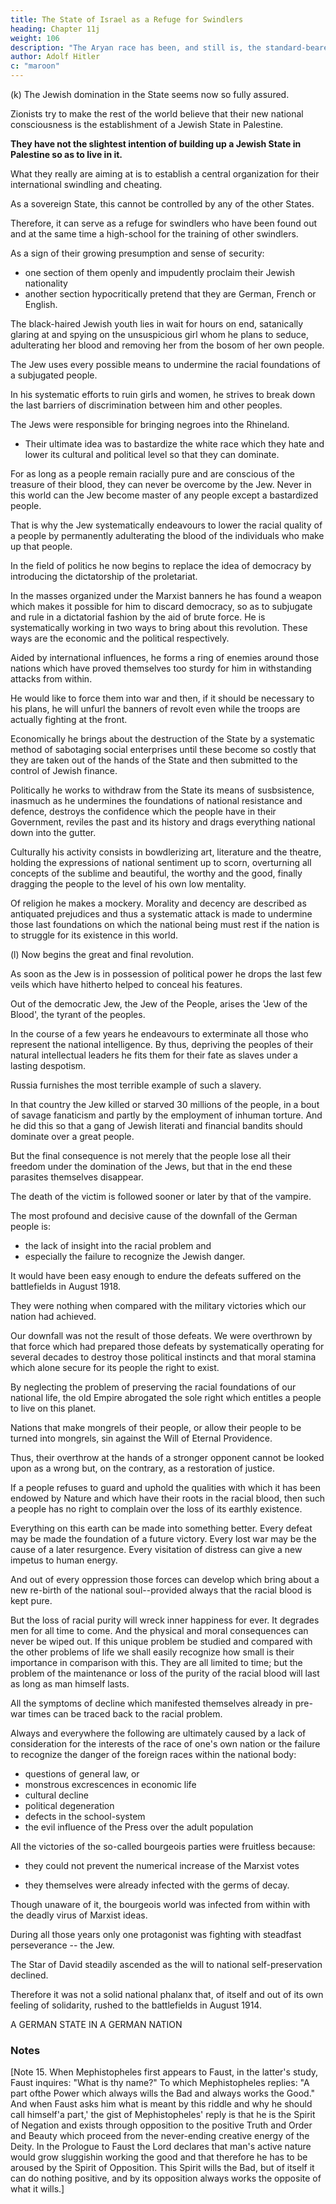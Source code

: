 ```yaml
---
title: The State of Israel as a Refuge for Swindlers
heading: Chapter 11j
weight: 106
description: "The Aryan race has been, and still is, the standard-bearer of human progress."
author: Adolf Hitler
c: "maroon"
---
```



<!-- ### The State of Israel as a refuge for swindlers -->

(k) The Jewish domination in the State seems now so fully assured.

 <!-- not only can he now afford to call himself a Jew once again, but he even acknowledges freely and openly what his ideas are on racial and political questions. A section of the Jews avows itself quite openly as an alien people, but even here there is another falsehood.  -->

Zionists try to make the rest of the world believe that their new national consciousness is the establishment of a Jewish State in Palestine.

<!-- , the Jews thereby adopt another means to dupe the simple-minded Gentile.  -->

**They have not the slightest intention of building up a Jewish State in Palestine so as to live in it.** 

What they really are aiming at is to establish a central organization for their international swindling and cheating. 

As a sovereign State, this cannot be controlled by any of the other States. 

Therefore, it can serve as a refuge for swindlers who have been found out and at the same time a high-school for the training of other swindlers.

As a sign of their growing presumption and sense of security:
- one section of them openly and impudently proclaim their Jewish nationality 
- another section hypocritically pretend that they are German, French or English. 

<!-- Their blatant behaviour in their relations with other people shows how clearly they envisage their day of triumph in the near future. -->

The black-haired Jewish youth lies in wait for hours on end, satanically glaring at and spying on the unsuspicious girl whom he plans to seduce, adulterating her blood and removing her from the bosom of her own people. 

The Jew uses every possible means to undermine the racial foundations of a subjugated people. 

In his systematic efforts to ruin girls and women, he strives to break down the last barriers of discrimination between him and other peoples.

The Jews were responsible for bringing negroes into the Rhineland.
- Their ultimate idea was to bastardize the white race which they hate and lower its cultural and political level so that they can dominate. 

For as long as a people remain racially pure and are conscious of the treasure of their blood, they can never be overcome by the Jew. Never in this world can the Jew become master of any people except a bastardized people.

That is why the Jew systematically endeavours to lower the racial quality of a people by permanently adulterating the blood of the individuals who make up that people. 

In the field of politics he now begins to replace the idea of democracy by introducing the dictatorship of the proletariat. 

In the masses organized under the Marxist banners he has found a weapon which makes it possible for him to discard democracy, so as to subjugate and rule in a dictatorial fashion by the aid of brute force. He is systematically working in two ways to bring about this revolution. These ways are the economic and the political respectively.

Aided by international influences, he forms a ring of enemies around those nations which have proved themselves too sturdy for him in withstanding attacks from within. 

He would like to force them into war and then, if it should be necessary to his plans, he will unfurl the banners of revolt even while the troops are actually fighting at the front.

Economically he brings about the destruction of the State by a systematic method of sabotaging social enterprises until these become so costly that they are taken out of the hands of the State and then submitted to the control of Jewish finance. 

Politically he works to withdraw from the State its means of susbsistence, inasmuch as he undermines the foundations of national resistance and defence, destroys the confidence which the people have in their Government, reviles the past and its history and drags everything national down into the gutter.

Culturally his activity consists in bowdlerizing art, literature and the theatre, holding the expressions of national sentiment up to scorn, overturning all concepts of the sublime and beautiful, the worthy and the good, finally dragging the people to the level of his own low mentality.

Of religion he makes a mockery. Morality and decency are described as antiquated prejudices and thus a systematic attack is made to undermine those last foundations on  which the national being must rest if the nation is to struggle for its existence in this world.



(l) Now begins the great and final revolution. 

As soon as the Jew is in possession of political power he drops the last few veils which have hitherto helped to conceal his features. 

Out of the democratic Jew, the Jew of the People, arises the 'Jew of the Blood', the tyrant of the peoples. 

In the course of a few years he endeavours to exterminate all those who represent the national intelligence. By thus, depriving the peoples of their natural intellectual leaders he fits them for their fate as slaves under a lasting despotism.

Russia furnishes the most terrible example of such a slavery.

In that country the Jew killed or starved 30 millions of the people, in a bout of savage fanaticism and partly by the employment of inhuman torture. And he did this so that a gang of Jewish literati and financial bandits should dominate over a great people.

But the final consequence is not merely that the people lose all their freedom under the domination of the Jews, but that in the end these parasites themselves disappear. 

The death of the victim is followed sooner or later by that of the vampire. 

The most profound and decisive cause of the downfall of the German people is:
- the lack of insight into the racial problem and
- especially the failure to recognize the Jewish danger.

It would have been easy enough to endure the defeats suffered on the battlefields in August 1918. 

They were nothing when compared with the military victories which our nation had achieved. 

Our downfall was not the result of those defeats. We were overthrown by that force which had prepared those defeats by systematically operating for several decades to destroy those political instincts and that moral stamina which alone secure for its people the right to exist. 

By neglecting the problem of preserving the racial foundations of our national life, the old Empire abrogated the sole right which entitles a people to live on this planet. 

Nations that make mongrels of their people, or allow their people to be turned into mongrels, sin against the Will of Eternal Providence. 

Thus, their overthrow at the hands of a stronger opponent cannot be looked upon as a wrong but, on the contrary, as a restoration of justice. 

If a people refuses to guard and uphold the qualities with which it has been endowed by Nature and which have their roots in the racial blood, then such a people has no right to complain over the loss of its earthly existence.

Everything on this earth can be made into something better. Every defeat may be made the foundation of a future victory. Every lost war may be the cause of a later resurgence.  Every visitation of distress can give a new impetus to human energy. 

And out of every oppression those forces can develop which bring about a new re-birth of the national
soul--provided always that the racial blood is kept pure.

But the loss of racial purity will wreck inner happiness for ever. It degrades men for all time to come. And the physical and moral consequences can never be wiped out. If this unique problem be studied and compared with the other problems of life we shall easily recognize how small is their importance in comparison with this. They are all limited to time; but the problem of the maintenance or loss of the purity of the racial blood will last as long as man himself lasts.

All the symptoms of decline which manifested themselves already in pre-war times can
be traced back to the racial problem.



Always and everywhere the following are ultimately caused by a lack of consideration for the interests of the race of one's own nation or the  failure to recognize the danger of the foreign races within the national body:
- questions of general law, or
- monstrous excrescences in economic life
- cultural decline
- political degeneration
- defects in the school-system 
- the evil influence of the Press over the adult population

<!-- That is why all attempts at reform, all institutions for social relief, all political striving, all economic progress and all apparent increase in the general stock of knowledge, were doomed to be unproductive of any significant results. The nation, as well as the organization which enables it to exist--namely, the State--were not developing in inner strength and stability, but, on the contrary, were visibly losing their vitality. 

The false brilliance of the Second Empire could not disguise the inner weakness. And every attempt to invigorate it anew failed because the main and most important problem was left out of consideration.

It would be a mistake to think that the followers of the various political parties which tried to doctor the condition of the German people, or even all their leaders, were bad in themselves or meant wrong. Their activity even at best was doomed to fail, merely because of the fact that they saw nothing but the symptoms of our general malady and they tried to doctor the symptoms while they overlooked the real cause of the disease.  

If one makes a methodical study of the lines along which the old Empire developed one cannot help seeing, after a careful political analysis, that a process of inner degeneration had already set in even at the time when the united Empire was formed and the German nation began to make rapid external progress. 

The general situation was declining, in spite of the apparent political success and in spite of the increasing economic wealth. At the elections to the Reichstag the growing number of Marxist votes indicated that the internal breakdown and the political collapse were then rapidly
approaching.  -->

All the victories of the so-called bourgeois parties were fruitless because:
- they could not prevent the numerical increase of the Marxist votes
<!-- - , even when the bourgeois parties triumphed at the polls, but mainly because  -->
- they themselves were already infected with the germs of decay. 


Though unaware of it, the bourgeois world was infected from within with the deadly virus of Marxist ideas.

<!-- The fact that they sometimes openly resisted was to be explained by the competitive strife among ambitious political leaders, rather than by attributing it to any opposition in principle between adversaries who were determined to fight one another to the bitter end.  -->

During all those years only one protagonist was fighting with steadfast perseverance -- the Jew. 

The Star of David steadily ascended as the will to national self-preservation declined.

Therefore it was not a solid national phalanx that, of itself and out of its own feeling of solidarity, rushed to the battlefields in August 1914. 

<!-- But it was rather the manifestation of the last flicker from the instinct of national self-preservation against the progress of the paralysis with which the pacifist and Marxist doctrine threatened our people. 

Even in those days when the destinies of the nation were in the balance the internal enemy was not recognized; therefore all efforts to resist the external enemy were bound to be in vain. Providence did not grant the reward to the victorious sword, but followed the eternal law of retributive justice. 

A profound recognition of all this was the source of those principles and tendencies which inspire our new movement. We were convinced that only by recognizing such truths could we stop the national decline in Germany and lay a granite foundation on which the State could again be built up, a State which would not be a piece of mechanism alien to our people, constituted for economic purposes and interests, but an organism created from the soul of the people themselves. -->

A GERMAN STATE IN A GERMAN NATION 


### Notes

[Note 15. When Mephistopheles first appears to Faust, in the latter's study, Faust inquires: "What is thy name?" To which Mephistopheles replies: "A part ofthe Power which always wills the Bad and always works the Good." And when Faust asks him what is meant by this riddle and why he should call himself'a part,' the gist of Mephistopheles' reply is that he is the Spirit of Negation and exists through opposition to the positive Truth and Order and Beauty which proceed from the never-ending creative energy of the Deity. In the Prologue to Faust the Lord declares that man's active nature would grow sluggishin working the good and that therefore he has to be aroused by the Spirit of Opposition. This Spirit wills the Bad, but of itself it can do nothing positive, and by its opposition always works the opposite of what it wills.] 

